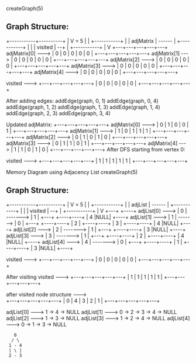 createGraph(5)

Graph Structure:
----------------
+-----------+----------+
|    V = 5  |          |
+-----------+          |
| adjMatrix |   ------ |
+-----------+   |      |
|  visited  | --+      |
+-----------+          |
                      V
                   +---+---+---+---+---+
adjMatrix[0] --->  | 0 | 0 | 0 | 0 | 0 |
                   +---+---+---+---+---+
adjMatrix[1] --->  | 0 | 0 | 0 | 0 | 0 |
                   +---+---+---+---+---+
adjMatrix[2] --->  | 0 | 0 | 0 | 0 | 0 |
                   +---+---+---+---+---+
adjMatrix[3] --->  | 0 | 0 | 0 | 0 | 0 |
                   +---+---+---+---+---+
adjMatrix[4] --->  | 0 | 0 | 0 | 0 | 0 |
                   +---+---+---+---+---+

visited  --->      +---+---+---+---+---+
                   | 0 | 0 | 0 | 0 | 0 |
                   +---+---+---+---+---+

After adding edges:
addEdge(graph, 0, 1)
addEdge(graph, 0, 4)
addEdge(graph, 1, 2)
addEdge(graph, 1, 3)
addEdge(graph, 1, 4)
addEdge(graph, 2, 3)
addEdge(graph, 3, 4)

Updated adjMatrix:
                   +---+---+---+---+---+
adjMatrix[0] --->  | 0 | 1 | 0 | 0 | 1 |
                   +---+---+---+---+---+
adjMatrix[1] --->  | 1 | 0 | 1 | 1 | 1 |
                   +---+---+---+---+---+
adjMatrix[2] --->  | 0 | 1 | 0 | 1 | 0 |
                   +---+---+---+---+---+
adjMatrix[3] --->  | 0 | 1 | 1 | 0 | 1 |
                   +---+---+---+---+---+
adjMatrix[4] --->  | 1 | 1 | 0 | 1 | 0 |
                   +---+---+---+---+---+
After DFS starting from vertex 0:

visited  --->      +---+---+---+---+---+
                   | 1 | 1 | 1 | 1 | 1 |
                   +---+---+---+---+---+




Memory Diagram using Adjacency List
createGraph(5)

Graph Structure:
----------------
+-----------+----------+
|    V = 5  |          |
+-----------+          |
|  adjList  |   ------ |
+-----------+   |      |
|  visited  | --+      |
+-----------+          |
                      V
                   +---+          +----+
adjList[0] --->    | 0 | -------> | 1  |
                   +---+          +----+----+
                                  | 4  |NULL|
                                  +----+
adjList[1] --->    | 1 | -------> | 0  |
                   +---+          +----+----+
                                  | 2  |
                                  +----+----+
                                  | 3  |
                                  +----+----+
                                  | 4  |NULL|
                                  +----+
adjList[2] --->    | 2 | -------> | 1  |
                   +---+          +----+----+
                                  | 3  |NULL|
                                  +----+
adjList[3] --->    | 3 | -------> | 1  |
                   +---+          +----+----+
                                  | 2  |
                                  +----+----+
                                  | 4  |NULL|
                                  +----+
adjList[4] --->    | 4 | -------> | 0  |
                   +---+          +----+----+
                                  | 1  |
                                  +----+----+
                                  | 3  |NULL|
                                  +----+

visited  --->      +---+---+---+---+---+
                   | 0 | 0 | 0 | 0 | 0 |
                   +---+---+---+---+---+

After visiting
visited  --->      +---+---+---+---+---+
                   | 1 | 1 | 1 | 1 | 1 |
                   +---+---+---+---+---+

after visited node structure 
  --->   
                   +---+---+---+---+---+
                   | 0 | 4 | 3 | 2 | 1 |
                   +---+---+---+---+---+




adjList[0] ---> 1 -> 4 -> NULL
adjList[1] ---> 0 -> 2 -> 3 -> 4 -> NULL
adjList[2] ---> 1 -> 3 -> NULL
adjList[3] ---> 1 -> 2 -> 4 -> NULL
adjList[4] ---> 0 -> 1 -> 3 -> NULL



       0
      / \
     1 - 4
     | \ |
     2 - 3



